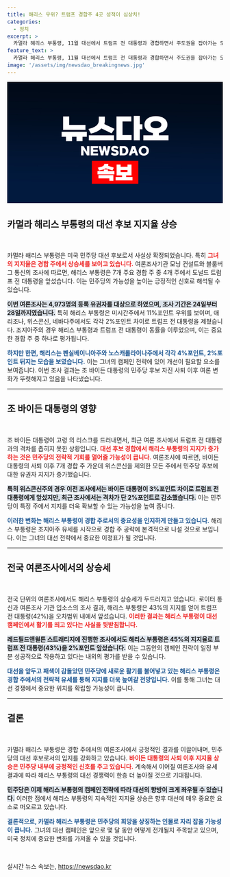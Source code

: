 ```yaml
---
title: 해리스 우위? 트럼프 경합주 4곳 성적이 심상치!
categories:
  - 정치
excerpt: >
  카멀라 해리스 부통령, 11월 대선에서 트럼프 전 대통령과 경합하면서 주도권을 잡아가는 모습! 미시간, 애리조나 등 7개 경합 주에서 긍정적 지지율을 기록하며 민주당에 활기를 불어넣고 있는 해리스의 행보에 귀추가 주목됩니다. 클릭해서 자세한 내용을 확인하세요!
feature_text: >
  카멀라 해리스 부통령, 11월 대선에서 트럼프 전 대통령과 경합하면서 주도권을 잡아가는 모습! 미시간, 애리조나 등 7개 경합 주에서 긍정적 지지율을 기록하며 민주당에 활기를 불어넣고 있는 해리스의 행보에 귀추가 주목됩니다. 클릭해서 자세한 내용을 확인하세요!
image: '/assets/img/newsdao_breakingnews.jpg'
---
```


<p><img src="/assets/img/newsdao_breakingnews.jpg" alt="bookingtag 속보" /></p>

<h2 data-ke-size="size26">카멀라 해리스 부통령의 대선 후보 지지율 상승</h2>

<p data-ke-size="size16">&nbsp;</p>

<p>카멀라 해리스 부통령은 미국 민주당 대선 후보로서 사실상 확정되었습니다. 특히 <b><span style="color: #ee2323;">그녀의 지지율은 경합 주에서 상승세를 보이고 있습니다.</span></b> 여론조사기관 모닝 컨설트와 블룸버그 통신의 조사에 따르면, 해리스 부통령은 7개 주요 경합 주 중 4개 주에서 도널드 트럼프 전 대통령을 앞섰습니다. 이는 민주당의 가능성을 높이는 긍정적인 신호로 해석될 수 있습니다.</p>

<p><b><span style="background-color: #21538527;">이번 여론조사는 4,973명의 등록 유권자를 대상으로 하였으며, 조사 기간은 24일부터 28일까지였습니다.</span></b> 특히 해리스 부통령은 미시간주에서 11%포인트 우위를 보이며, 애리조나, 위스콘신, 네바다주에서도 각각 2%포인트 차이로 트럼프 전 대통령을 제쳤습니다. 조지아주의 경우 해리스 부통령과 트럼프 전 대통령이 동률을 이루었으며, 이는 중요한 경합 주 중 하나로 평가됩니다.</p>

<p><b><span style="color: #1a5490;">하지만 한편, 해리스는 펜실베이니아주와 노스캐롤라이나주에서 각각 4%포인트, 2%포인트 뒤지는 모습을 보였습니다.</span></b> 이는 그녀의 캠페인 전략에 있어 개선이 필요할 요소를 보여줍니다. 이번 조사 결과는 조 바이든 대통령의 민주당 후보 자진 사퇴 이후 여론 변화가 뚜렷해지고 있음을 나타냈습니다.</p>

<hr>

<h2 data-ke-size="size26">조 바이든 대통령의 영향</h2>

<p data-ke-size="size16">&nbsp;</p>

<p>조 바이든 대통령이 고령 의 리스크를 드러내면서, 최근 여론 조사에서 트럼프 전 대통령과의 격차를 좁히지 못한 상황입니다. <b><span style="color: #ee2323;">대선 후보 경합에서 해리스 부통령의 지지가 증가하는 것은 민주당의 전략적 기회를 열어줄 가능성이 큽니다.</span></b> 여론조사에 따르면, 바이든 대통령의 사퇴 이후 7개 경합 주 가운데 위스콘신을 제외한 모든 주에서 민주당 후보에 대한 유권자 지지가 증가했습니다.</p>

<p><b><span style="background-color: #21538527;">특히 위스콘신주의 경우 이전 조사에서는 바이든 대통령이 3%포인트 차이로 트럼프 전 대통령에게 앞섰지만, 최근 조사에서는 격차가 단 2%포인트로 감소했습니다.</span></b> 이는 민주당이 특정 주에서 지지를 더욱 확보할 수 있는 가능성을 높여 줍니다.</p>

<p><b><span style="color: #1a5490;">이러한 변화는 해리스 부통령이 경합 주로서의 중요성을 인지하게 만들고 있습니다.</span></b> 해리스 부통령은 조지아주 유세를 시작으로 경합 주 공략에 본격적으로 나설 것으로 보입니다. 이는 그녀의 대선 전략에서 중요한 이정표가 될 것입니다.</p>

<hr>

<h2 data-ke-size="size26">전국 여론조사에서의 상승세</h2>

<p data-ke-size="size16">&nbsp;</p>

<p>전국 단위의 여론조사에서도 해리스 부통령의 상승세가 두드러지고 있습니다. 로이터 통신과 여론조사 기관 입소스의 조사 결과, 해리스 부통령은 43%의 지지를 얻어 트럼프 전 대통령(42%)을 오차범위 내에서 앞섰습니다. <b><span style="color: #ee2323;">이러한 결과는 해리스 부통령이 대선 캠페인에서 활기를 띄고 있다는 사실을 뒷받침합니다.</span></b> </p>

<p><b><span style="background-color: #21538527;">레드필드앤윌튼 스트래티지에 진행한 조사에서도 해리스 부통령은 45%의 지지율로 트럼프 전 대통령(43%)을 2%포인트 앞섰습니다.</span></b> 이는 그동안의 캠페인 전략이 일정 부분 성공적으로 작용하고 있다는 내외의 평가를 받을 수 있습니다.</p>

<p><b><span style="color: #1a5490;">대선을 앞두고 패색이 감돌았던 민주당에 새로운 활기를 불어넣고 있는 해리스 부통령은 경합 주에서의 전략적 유세를 통해 지지를 더욱 높여갈 전망입니다.</span></b> 이를 통해 그녀는 대선 경쟁에서 중요한 위치를 확립할 가능성이 큽니다.</p>

<hr>

<h2 data-ke-size="size26">결론</h2>

<p data-ke-size="size16">&nbsp;</p>

<p>카멀라 해리스 부통령은 경합 주에서의 여론조사에서 긍정적인 결과를 이끌어내며, 민주당의 대선 후보로서의 입지를 강화하고 있습니다. <b><span style="color: #ee2323;">바이든 대통령의 사퇴 이후 지지율 상승은 민주당 내부에 긍정적인 신호를 주고 있습니다.</span></b> 계속해서 이어질 여론조사와 유세 결과에 따라 해리스 부통령의 대선 경쟁력이 한층 더 높아질 것으로 기대됩니다.</p>

<p><b><span style="background-color: #21538527;">민주당은 이제 해리스 부통령의 캠페인 전략에 따라 대선의 향방이 크게 좌우될 수 있습니다.</span></b> 이러한 점에서 해리스 부통령의 지속적인 지지율 상승은 향후 대선에 매우 중요한 요소로 떠오르고 있습니다. </p>

<p><b><span style="color: #1a5490;">결론적으로, 카멀라 해리스 부통령은 민주당의 희망을 상징하는 인물로 자리 잡을 가능성이 큽니다.</span></b> 그녀의 대선 캠페인은 앞으로 몇 달 동안 어떻게 전개될지 주목받고 있으며, 미국 정치에 중요한 변화를 가져올 수 있을 것입니다. </p>

<p data-ke-size="size16">&nbsp;</p>
실시간 뉴스 속보는, <a href="https://newsdao.kr" rel="dofollow">https://newsdao.kr</a>


